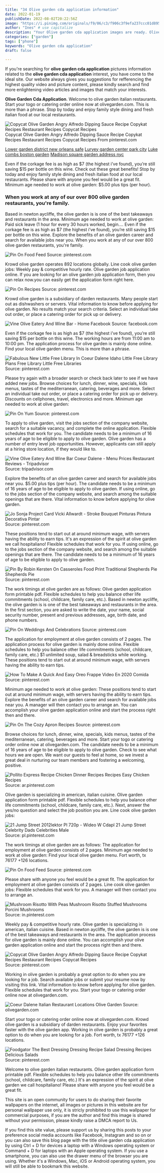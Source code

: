```yaml
---
title: "34 Olive garden cda application information"
date: 2022-01-19
publishDate: 2022-08-02T20:22:56Z
image: "https://i.pinimg.com/originals/f9/06/c3/f906c3f9efa237ccc01d8955e7aeb956.jpg"
author: "Ines" # use capitalize
description: "Your Olive garden cda application images are ready. Olive garden cda application are a topic that is being searched for and liked by netizens now. You can Find and Download the Olive garden cda application files here. Find and Download all free photos."
categories: ["garden"]
tags: ["phone"]
keywords: "Olive garden cda application"
draft: false

---
```


If you're searching for **olive garden cda application** pictures information related to the **olive garden cda application** interest, you have come to the ideal  site.  Our website always  gives you  suggestions  for refferencing  the highest  quality video and picture  content, please kindly search and find more enlightening video articles and images  that match your interests.

**Olive Garden Cda Application**. Welcome to olive garden italian restaurants. Start your togo or catering order online now at olivegarden.com. This is more than a phrase. Stop by today and enjoy family style dining and fresh italian food at our local restaurants.

![Copycat Olive Garden Angry Alfredo Dipping Sauce Recipe Copykat Recipes Restaurant Recipes Copycat Recipes](https://i.pinimg.com/736x/8d/dd/77/8ddd773b17b4e9eddf79f5b3e112254b.jpg "Copycat Olive Garden Angry Alfredo Dipping Sauce Recipe Copykat Recipes Restaurant Recipes Copycat Recipes")
Copycat Olive Garden Angry Alfredo Dipping Sauce Recipe Copykat Recipes Restaurant Recipes Copycat Recipes From pinterest.com

[Lower garden district new orleans safe](/lower-garden-district-new-orleans-safe/)
[Lurvey garden center park city](/lurvey-garden-center-park-city/)
[Luke combs boston garden](/luke-combs-boston-garden/)
[Madison square garden address nyc](/madison-square-garden-address-nyc/)

Even if the corkage fee is as high as $7 (the highest i’ve found), you’re still saving $15 per bottle on this wine. Check out these great benefits! Stop by today and enjoy family style dining and fresh italian food at our local restaurants. Please share with anyone you feel would be a great fit. Minimum age needed to work at olive garden: $5.00 plus tips (per hour).

### When you work at any of our over 800 olive garden restaurants, you&#039;re family.

Based in newton aycliffe, the olive garden is is one of the best takeaways and restaurants in the area. Minimum age needed to work at olive garden: Paid sick leave (1 hour for every 30 hours worked, begin…. Even if the corkage fee is as high as $7 (the highest i’ve found), you’re still saving $15 per bottle on this wine. Explore the benefits of an olive garden career and search for available jobs near you. When you work at any of our over 800 olive garden restaurants, you&#039;re family.


![Pin On Food Feed](https://i.pinimg.com/videos/thumbnails/originals/b6/97/cd/b697cd53c4c881c60b4acbb09edc946b.0000001.jpg "Pin On Food Feed")
Source: pinterest.com

Krowd olive garden operates 892 locations globally. Line cook olive garden jobs: Weekly pay &amp; competitive hourly rate. Olive garden job application online. If you are looking for an olive garden job application form, then you can relax now.you can easily get the application form right here.

![Pin On Recipes](https://i.pinimg.com/originals/2a/a1/6a/2aa16ae9424c3e1182115226887990d7.jpg "Pin On Recipes")
Source: pinterest.com

Krowd olive garden is a subsidiary of darden restaurants. Many people start out as dishwashers or servers. Vital information to know before applying for olive garden. No results match your search criteria. Select an individual take out order, or place a catering order for pick up or delivery.

![Vine Olive Eatery And Wine Bar - Home Facebook](https://lookaside.fbsbx.com/lookaside/crawler/media/?media_id=524217888301223 "Vine Olive Eatery And Wine Bar - Home Facebook")
Source: facebook.com

Even if the corkage fee is as high as $7 (the highest i’ve found), you’re still saving $15 per bottle on this wine. The working hours are from 11:00 am to 10:00 pm. The application process for olive garden is mainly done online. Find your local olive garden menu. This is more than a phrase.

![Fabulous New Little Free Library In Coeur Dalene Idaho Little Free Library Plans Free Library Little Free Libraries](https://i.pinimg.com/originals/09/96/34/099634811df1502d995e80f31301ba5d.jpg "Fabulous New Little Free Library In Coeur Dalene Idaho Little Free Library Plans Free Library Little Free Libraries")
Source: pinterest.com

Please try again with a broader search or check back later to see if we have added new jobs. Browse choices for lunch, dinner, wine, specials, kids menus, tastes of the mediterranean, catering, beverages and more. Select an individual take out order, or place a catering order for pick up or delivery. Discounts on cellphones, travel, electronics and more. Minimum age needed to work at olive garden:

![Pin On Yum](https://i.pinimg.com/474x/ef/05/8e/ef058e08a1ffa0448d95f9352d28f074--marinated-olives-antipasto-salad.jpg "Pin On Yum")
Source: pinterest.com

To apply to olive garden, visit the jobs section of the company website, search for a suitable vacancy, and complete the online application. Flexible schedules that work for you. The candidate needs to be a minimum of 16 years of age to be eligible to apply to olive garden. Olive garden has a number of entry level job opportunities. However, applicants can still apply at a hiring store location, if they would like to.

![Vine Olive Eatery And Wine Bar Coeur Dalene - Menu Prices Restaurant Reviews - Tripadvisor](https://media-cdn.tripadvisor.com/media/photo-p/11/8e/d9/4b/vine-olive-eatery-and.jpg "Vine Olive Eatery And Wine Bar Coeur Dalene - Menu Prices Restaurant Reviews - Tripadvisor")
Source: tripadvisor.com

Explore the benefits of an olive garden career and search for available jobs near you. $5.00 plus tips (per hour). The candidate needs to be a minimum of 16 years of age to be eligible to apply to olive garden. If using online, go to the jobs section of the company website, and search among the suitable openings that are there. Vital information to know before applying for olive garden.

![Jo Sonja Project Card Vicki Allwardt - Stroke Bouquet Pinturas Pintura Decorativa Pintar](https://i.pinimg.com/originals/55/27/11/5527119f5b8e7810d5511ff3ff043e9f.jpg "Jo Sonja Project Card Vicki Allwardt - Stroke Bouquet Pinturas Pintura Decorativa Pintar")
Source: pinterest.com

These positions tend to start out at around minimum wage, with servers having the ability to earn tips. It&#039;s an expression of the spirit at olive garden we call hospitaliano! Flexible schedules that work for you. If using online, go to the jobs section of the company website, and search among the suitable openings that are there. The candidate needs to be a minimum of 16 years of age to be eligible to apply to olive garden.

![Pin By Robin Kersten On Casseroles Food Print Traditional Shepherds Pie Shepherds Pie](https://i.pinimg.com/originals/98/d9/49/98d9494eb69833eba7719118b02b6518.jpg "Pin By Robin Kersten On Casseroles Food Print Traditional Shepherds Pie Shepherds Pie")
Source: pinterest.com

The work timings at olive garden are as follows: Olive garden application form printable pdf. Flexible schedules to help you balance other life commitments (school, childcare, family care, etc.). Based in newton aycliffe, the olive garden is is one of the best takeaways and restaurants in the area. In the first section, you are asked to write the date, your name, social security number, present and previous addresses, age, birth date, and phone numbers.

![Pin On Weddings And Celebrations](https://i.pinimg.com/originals/95/da/1a/95da1adc2f1e081a2637cc604eb10f9e.jpg "Pin On Weddings And Celebrations")
Source: pinterest.com

The application for employment at olive garden consists of 2 pages. The application process for olive garden is mainly done online. Flexible schedules to help you balance other life commitments (school, childcare, family care, etc.) $1 unlimited soup, salad &amp; breadsticks while working. These positions tend to start out at around minimum wage, with servers having the ability to earn tips.

![How To Make A Quick And Easy Oreo Frappe Video En 2020 Comida](https://i.pinimg.com/736x/29/d1/3e/29d13eeced60d24e8870b66531659ebe.jpg "How To Make A Quick And Easy Oreo Frappe Video En 2020 Comida")
Source: pinterest.com

Minimum age needed to work at olive garden: These positions tend to start out at around minimum wage, with servers having the ability to earn tips. Explore the benefits of an olive garden career and search for available jobs near you. A manager will then contact you to arrange an. You can accomplish your olive garden application online and start the process right then and there.

![Pin On The Cozy Apron Recipes](https://i.pinimg.com/originals/7b/43/9c/7b439c356873e1beda9d77e8cec0e0fb.jpg "Pin On The Cozy Apron Recipes")
Source: pinterest.com

Browse choices for lunch, dinner, wine, specials, kids menus, tastes of the mediterranean, catering, beverages and more. Start your togo or catering order online now at olivegarden.com. The candidate needs to be a minimum of 16 years of age to be eligible to apply to olive garden. Check to see what hours we are open. We want our guests to feel at home, so we invest a great deal in nurturing our team members and fostering a welcoming, positive.

![Pollito Express Recipe Chicken Dinner Recipes Recipes Easy Chicken Recipes](https://i.pinimg.com/474x/cf/fb/e0/cffbe0392c2e30596d6f118e806582a0.jpg "Pollito Express Recipe Chicken Dinner Recipes Recipes Easy Chicken Recipes")
Source: ar.pinterest.com

Olive garden is specializing in american, italian cuisine. Olive garden application form printable pdf. Flexible schedules to help you balance other life commitments (school, childcare, family care, etc.). Next, answer the yes/no question and select the job position you are. Line cook olive garden jobs:

![21 Jump Street 2012lektor Pl 720p - Wideo W Cdapl 21 Jump Street Celebrity Dads Celebrities Male](https://i.pinimg.com/736x/74/a2/2d/74a22d90ad0d796801fe7d1d0c8e08f9.jpg "21 Jump Street 2012lektor Pl 720p - Wideo W Cdapl 21 Jump Street Celebrity Dads Celebrities Male")
Source: pl.pinterest.com

The work timings at olive garden are as follows: The application for employment at olive garden consists of 2 pages. Minimum age needed to work at olive garden: Find your local olive garden menu. Fort worth, tx 76177 +126 locations.

![Pin On Food Feed](https://i.pinimg.com/originals/a6/d1/7e/a6d17e359f5503d10609fb60ce812e85.jpg "Pin On Food Feed")
Source: pinterest.com

Please share with anyone you feel would be a great fit. The application for employment at olive garden consists of 2 pages. Line cook olive garden jobs: Flexible schedules that work for you. A manager will then contact you to arrange an.

![Mushroom Risotto With Peas Mushroom Risotto Stuffed Mushrooms Porcini Mushrooms](https://i.pinimg.com/originals/fc/8d/b9/fc8db9fbb202fcddb69458e5e698ced8.jpg "Mushroom Risotto With Peas Mushroom Risotto Stuffed Mushrooms Porcini Mushrooms")
Source: in.pinterest.com

Weekly pay &amp; competitive hourly rate. Olive garden is specializing in american, italian cuisine. Based in newton aycliffe, the olive garden is is one of the best takeaways and restaurants in the area. The application process for olive garden is mainly done online. You can accomplish your olive garden application online and start the process right then and there.

![Copycat Olive Garden Angry Alfredo Dipping Sauce Recipe Copykat Recipes Restaurant Recipes Copycat Recipes](https://i.pinimg.com/736x/8d/dd/77/8ddd773b17b4e9eddf79f5b3e112254b.jpg "Copycat Olive Garden Angry Alfredo Dipping Sauce Recipe Copykat Recipes Restaurant Recipes Copycat Recipes")
Source: pinterest.com

Working in olive garden is probably a great option to do when you are looking for a job. Search available jobs or submit your resume now by visiting this link. Vital information to know before applying for olive garden. Flexible schedules that work for you. Start your togo or catering order online now at olivegarden.com.

![Coeur Dalene Italian Restaurant Locations Olive Garden](https://media.olivegarden.com/en_us/images/marketing/olive-garden-tuscan-italian-restaurant-g5-rdv.jpg "Coeur Dalene Italian Restaurant Locations Olive Garden")
Source: olivegarden.com

Start your togo or catering order online now at olivegarden.com. Krowd olive garden is a subsidiary of darden restaurants. Enjoy your favorites faster with the olive garden app. Working in olive garden is probably a great option to do when you are looking for a job. Fort worth, tx 76177 +126 locations.

![Foodgator The Best Dressing Dressing Recipe Salad Dressing Recipes Delicious Salads](https://i.pinimg.com/originals/f9/06/c3/f906c3f9efa237ccc01d8955e7aeb956.jpg "Foodgator The Best Dressing Dressing Recipe Salad Dressing Recipes Delicious Salads")
Source: pinterest.com

Welcome to olive garden italian restaurants. Olive garden application form printable pdf. Flexible schedules to help you balance other life commitments (school, childcare, family care, etc.) It&#039;s an expression of the spirit at olive garden we call hospitaliano! Please share with anyone you feel would be a great fit.

This site is an open community for users to do sharing their favorite wallpapers on the internet, all images or pictures in this website are for personal wallpaper use only, it is stricly prohibited to use this wallpaper for commercial purposes, if you are the author and find this image is shared without your permission, please kindly raise a DMCA report to Us.

If you find this site value, please support us by sharing this posts to your preference social media accounts like Facebook, Instagram and so on or you can also save this blog page with the title olive garden cda application by using Ctrl + D for devices a laptop with a Windows operating system or Command + D for laptops with an Apple operating system. If you use a smartphone, you can also use the drawer menu of the browser you are using. Whether it's a Windows, Mac, iOS or Android operating system, you will still be able to bookmark this website.
